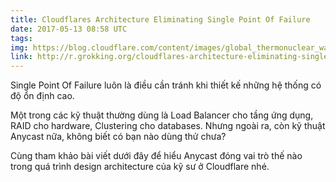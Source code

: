 ```yaml
---
title: Cloudflares Architecture Eliminating Single Point Of Failure
date: 2017-05-13 08:58 UTC
tags:
img: https://blog.cloudflare.com/content/images/global_thermonuclear_war.jpg.scaled500.jpg
link: http://r.grokking.org/cloudflares-architecture-eliminating-single-p
---
```


Single Point Of Failure luôn là điều cần tránh khi thiết kế những hệ thống có độ ổn định cao.

Một trong các kỹ thuật thường dùng là Load Balancer cho tầng ứng dụng, RAID cho hardware, Clustering cho databases. Nhưng ngoài ra, còn kỹ thuật Anycast nữa, không biết có bạn nào dùng thử chưa?

Cùng tham khảo bài viết dưới đây để hiểu Anycast đóng vai trò thế nào trong quá trình design architecture của kỹ sư ở Cloudflare nhé.
